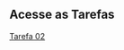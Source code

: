 ## Acesse as Tarefas

[Tarefa 02](https://github.com/FelipeSouza14/eng-software-2/tree/master/projetos/20241/FelipeSouza14/tarefa02)